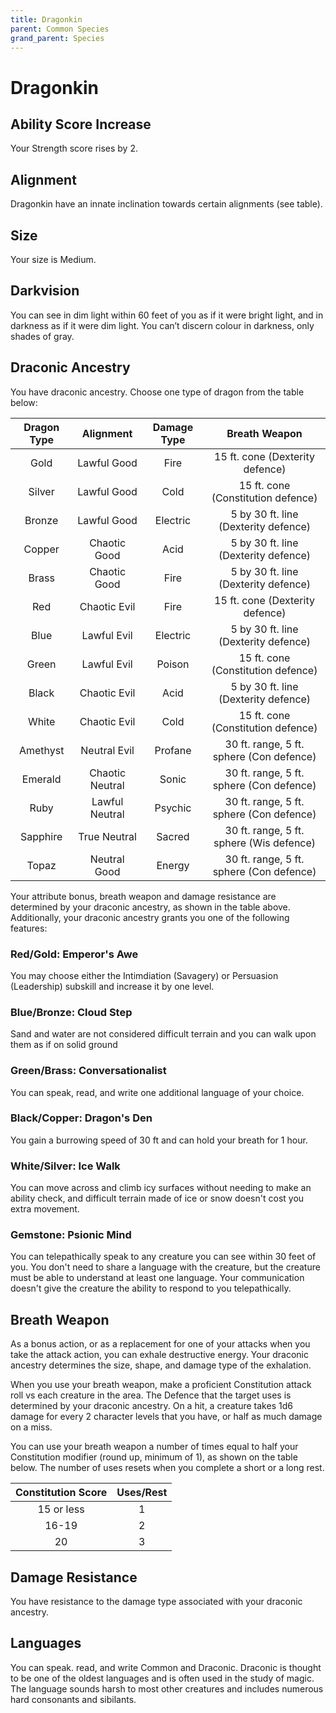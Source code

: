 ```yaml
---
title: Dragonkin
parent: Common Species
grand_parent: Species
---
```


# Dragonkin

## Ability Score Increase
Your Strength score rises by 2.

## Alignment
Dragonkin have an innate inclination towards certain alignments (see table).

## Size
Your size is Medium.

## Darkvision
You can see in dim light within 60 feet of you as if it were bright light, and in darkness as if it were dim light. You can’t discern colour in darkness, only shades of gray.

## Draconic Ancestry
You have draconic ancestry. Choose one type of dragon from the table below:

| Dragon Type | Alignment | Damage Type | Breath Weapon |
|:-----------:|:---------:|:-----------:|:-------------:|
| Gold | Lawful Good | Fire | 15 ft. cone (Dexterity defence) |
| Silver | Lawful Good | Cold | 15 ft. cone (Constitution defence) |
| Bronze | Lawful Good | Electric | 5 by 30 ft. line (Dexterity defence) |
| Copper | Chaotic Good | Acid | 5 by 30 ft. line (Dexterity defence) |
| Brass | Chaotic Good | Fire | 5 by 30 ft. line (Dexterity defence) |
| Red | Chaotic Evil | Fire | 15 ft. cone (Dexterity defence) |
| Blue | Lawful Evil | Electric | 5 by 30 ft. line (Dexterity defence) |
| Green | Lawful Evil | Poison | 15 ft. cone (Constitution defence) |
| Black | Chaotic Evil | Acid | 5 by 30 ft. line (Dexterity defence) |
| White | Chaotic Evil | Cold | 15 ft. cone (Constitution defence) |
| Amethyst | Neutral Evil | Profane | 30 ft. range, 5 ft. sphere (Con defence) |
| Emerald | Chaotic Neutral | Sonic | 30 ft. range, 5 ft. sphere (Con defence) |
| Ruby | Lawful Neutral | Psychic | 30 ft. range, 5 ft. sphere (Con defence) |
| Sapphire | True Neutral | Sacred | 30 ft. range, 5 ft. sphere (Wis defence) |
| Topaz | Neutral Good | Energy | 30 ft. range, 5 ft. sphere (Con defence) |

Your attribute bonus, breath weapon and damage resistance are determined by your draconic ancestry, as shown in the table above. Additionally, your draconic ancestry grants you one of the following features:

### Red/Gold: Emperor's Awe
You may choose either the Intimdiation (Savagery) or Persuasion (Leadership) subskill and increase it by one level.

### Blue/Bronze: Cloud Step
Sand and water are not considered difficult terrain and you can walk upon them as if on solid ground

### Green/Brass: Conversationalist
You can speak, read, and write one additional language of your choice.

### Black/Copper: Dragon's Den
You gain a burrowing speed of 30 ft and can hold your breath for 1 hour.

### White/Silver: Ice Walk
You can move across and climb icy surfaces without needing to make an ability check, and difficult terrain made of ice or snow doesn't cost you extra movement.

### Gemstone: Psionic Mind
You can telepathically speak to any creature you can see within 30 feet of you. You don't need to share a language with the creature,  but the creature must be able to understand at least one language. Your communication doesn't give the creature the ability to respond to you telepathically.

## Breath Weapon
As a bonus action, or as a replacement for one of your attacks when you take the attack action, you can exhale destructive energy. Your draconic ancestry determines the size, shape, and damage type of the exhalation.

When you use your breath weapon, make a proficient Constitution attack roll vs each creature in the area. The Defence that the target uses is determined by your draconic ancestry. On a hit, a creature takes 1d6 damage for every 2 character levels that you have, or half as much damage on a miss.

You can use your breath weapon a number of times equal to half your Constitution modifier (round up, minimum of 1), as shown on the table below. The number of uses resets when you complete a short or a long rest.

| Constitution Score | Uses/Rest |
|:------------------:|:---------:|
| 15 or less | 1 |
| 16-19| 2 |
| 20 | 3 |

## Damage Resistance
You have resistance to the damage type associated with your draconic ancestry.

## Languages
You can speak. read, and write Common and Draconic. Draconic is thought to be one of the oldest languages and is often used in the study of magic. The language sounds harsh to most other creatures and includes numerous hard consonants and sibilants.
